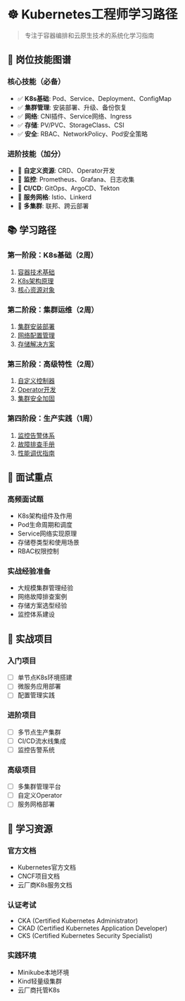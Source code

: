 # ☸️ Kubernetes工程师学习路径

> 专注于容器编排和云原生技术的系统化学习指南

## 🎯 岗位技能图谱

### 核心技能（必备）
- ✅ **K8s基础**: Pod、Service、Deployment、ConfigMap
- ✅ **集群管理**: 安装部署、升级、备份恢复
- ✅ **网络**: CNI插件、Service网络、Ingress
- ✅ **存储**: PV/PVC、StorageClass、CSI
- ✅ **安全**: RBAC、NetworkPolicy、Pod安全策略

### 进阶技能（加分）
- 🌟 **自定义资源**: CRD、Operator开发
- 🌟 **监控**: Prometheus、Grafana、日志收集
- 🌟 **CI/CD**: GitOps、ArgoCD、Tekton
- 🌟 **服务网格**: Istio、Linkerd
- 🌟 **多集群**: 联邦、跨云部署

## 📚 学习路径

### 第一阶段：K8s基础（2周）
1. [容器技术基础](../foundations/container-basics.md)
2. [K8s架构原理](../specializations/k8s-architecture.md)
3. [核心资源对象](../specializations/k8s-resources.md)

### 第二阶段：集群运维（2周）
1. [集群安装部署](../specializations/k8s-installation.md)
2. [网络配置管理](../specializations/k8s-networking.md)
3. [存储解决方案](../specializations/k8s-storage.md)

### 第三阶段：高级特性（2周）
1. [自定义控制器](../specializations/k8s-controllers.md)
2. [Operator开发](../specializations/k8s-operators.md)
3. [集群安全加固](../specializations/k8s-security.md)

### 第四阶段：生产实践（1周）
1. [监控告警体系](../practices/k8s-monitoring.md)
2. [故障排查手册](../practices/k8s-troubleshooting.md)
3. [性能调优指南](../practices/k8s-performance.md)

## 🎯 面试重点

### 高频面试题
- K8s架构组件及作用
- Pod生命周期和调度
- Service网络实现原理
- 存储卷类型和使用场景
- RBAC权限控制

### 实战经验准备
- 大规模集群管理经验
- 网络故障排查案例
- 存储方案选型经验
- 监控体系建设

## 🔧 实战项目

### 入门项目
- [ ] 单节点K8s环境搭建
- [ ] 微服务应用部署
- [ ] 配置管理实践

### 进阶项目
- [ ] 多节点生产集群
- [ ] CI/CD流水线集成
- [ ] 监控告警系统

### 高级项目
- [ ] 多集群管理平台
- [ ] 自定义Operator
- [ ] 服务网格部署

## 📖 学习资源

### 官方文档
- Kubernetes官方文档
- CNCF项目文档
- 云厂商K8s服务文档

### 认证考试
- CKA (Certified Kubernetes Administrator)
- CKAD (Certified Kubernetes Application Developer)
- CKS (Certified Kubernetes Security Specialist)

### 实践环境
- Minikube本地环境
- Kind轻量级集群
- 云厂商托管K8s 